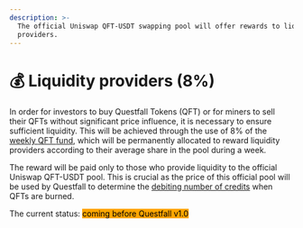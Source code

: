 ```yaml
---
description: >-
  The official Uniswap QFT-USDT swapping pool will offer rewards to liquidity
  providers.
---
```


# 💰 Liquidity providers (8%)

In order for investors to buy Questfall Tokens (QFT) or for miners to sell their QFTs without significant price influence, it is necessary to ensure sufficient liquidity. This will be achieved through the use of 8% of the [weekly ](../tokenomics/questfall-tokens-qft.md)[QFT ](../tokenomics/questfall-tokens-qft.md)[fund](../tokenomics/questfall-tokens-qft.md), which will be permanently allocated to reward liquidity providers according to their average share in the pool during a week.

The reward will be paid only to those who provide liquidity to the official Uniswap QFT-USDT pool. This is crucial as the price of this official pool will be used by Questfall to determine the [debiting number of credits](../tokenomics/credits-off-chain.md) when QFTs are burned.



The current status: <mark style="background-color:orange;">coming before Questfall v1.0</mark>&#x20;
